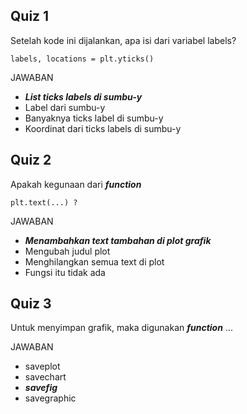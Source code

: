 ## Quiz 1

Setelah kode ini dijalankan, apa isi dari variabel labels?

```
labels, locations = plt.yticks()
```

JAWABAN

- **_List ticks labels di sumbu-y_**
- Label dari sumbu-y
- Banyaknya ticks label di sumbu-y
- Koordinat dari ticks labels di sumbu-y

## Quiz 2

Apakah kegunaan dari **_function_**

```
plt.text(...) ?
```

JAWABAN

- **_Menambahkan text tambahan di plot grafik_**
- Mengubah judul plot
- Menghilangkan semua text di plot
- Fungsi itu tidak ada

## Quiz 3

Untuk menyimpan grafik, maka digunakan **_function_** ...

JAWABAN

- saveplot
- savechart
- **_savefig_**
- savegraphic
